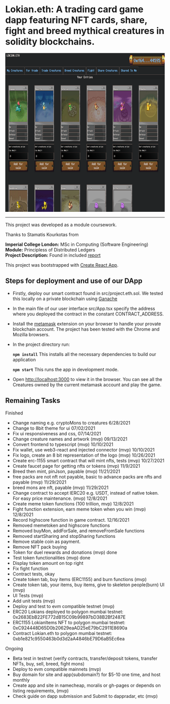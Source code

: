 # Lokian.eth: A trading card game dapp featuring NFT cards, share, fight and breed mythical creatures in solidity blockchains.

 <img src="./screenshots/project.eth.ss2.png" alt="" width="1000em" height="500em">

***

This project was developed as a module coursework.

Thanks to Stamatis Kourkotas from

**Imperial College London:** MSc in Computing (Software Engineering)<br />
**Module:** Principless of Distributed Ledgers<br />
**Project Description:** Found in included [report](./report.pdf)<br />

This project was bootstrapped with [Create React App](https://github.com/facebook/create-react-app).

## Steps for deployment and use of our DApp

- Firstly, deploy our smart contract found in src/project.eth.sol. We tested this locally on a private blockchain using [Ganache](https://www.trufflesuite.com/ganache)
- In the main file of our user interface src/App.tsx specify the address where you deployed the contract in the constant CONTRACT_ADDRESS.
- Install the [metamask](https://metamask.io/) extension on your browser to handle your provate blockchain account. The project has been tested with the Chrome and Mozilla browsers.
- In the project directory run:

    **`npm install`** This installs all the necessary dependencies to build our application
    
    **`npm start`** This runs the app in development mode.<br />

- Open [http://localhost:3000](http://localhost:3000) to view it in the browser. You can see all the Creatures owned by the current metamask account and play the game.

## Remaining Tasks

Finished
- Change naming e.g. cryptoMons to creatures 6/28/2021
- Change to 8bit theme for ui 07/02/2021
- Fix ui responsiveness and css, 07/14/2021
- Change creature names and artwork (mvp) 09/13/2021
- Convert frontend to typescript (mvp) 10/10/2021
- Fix wallet, use web3-react and injected connector (mvp) 10/10/2021
- Fix logo, create an 8 bit representation of the logo (mvp) 10/26/2021
- Create erc-1155 smart contract that will mint nfts, tests (mvp) 10/27/2021
- Create faucet page for getting nfts or tokens (mvp) 11/9/2021
- Breed then mint, pinJson, payable (mvp) 11/21/2021
- free packs are not nft not payable, basic to advance packs are nfts and payable (mvp) 11/29/2021
- breed mons are nft, payable (mvp) 11/29/2021
- Change contract to accept IERC20 e.g. USDT, instead of native token. For easy price maintenance. (mvp)  12/8/2021
- Create meme token functions (100 trillion, mvp) 12/8/2021
- Fight function extension, earn meme token when you win (mvp) 12/8/2021
- Record highscore function in game contract. 12/16/2021
- Removed memetoken and highscore functions
- Removed buyMon, addForSale, and removeFromSale functions
- Removed startSharing and stopSharing functions
- Remove stable coin as payment.
- Remove NFT pack buying
- Token for duel rewards and donations (mvp) done
- Test token functionalities (mvp) done
- Display token amount on top right
- Fix fight function
- Contract tests, okay
- Create token tab, buy items (ERC1155) and burn functions (mvp)
- Create token tab, your items, buy items, give to skeleton people(burn) UI (mvp)
- UI Tests (mvp)
- Add unit tests (mvp)
- Deploy and test to evm compatible testnet (mvp)
- ERC20 Lokians deployed to polygon mumbai testnet: 0x2683EbB22FE772dB15C09b99897bD38B2Bf2487E
- ERC1155 LokianItems NFT to polygon mumbai testnet: 
0xC924448D65D0b20629eaAD25eE79bC2911E8690a
- Contract Lokian.eth to polygon mumbai testnet: 
0xb1e821c9550463b0d3d2aA4846bE79D6aB5Ec6ea

Ongoing
- Beta test in testnet (verify contracts, transfer/deposit tokens, transfer NFTs, buy, sell, breed, fight mons)
- Deploy to evm compatible mainnets (mvp)
- Buy domain for site and app(subdomain?) for $5-10 one time, and host monthly
- Create app and site in namecheap, moralis or gh-pages or depends on listing requirements, (mvp)
- Check guide on dapp submission and Submit to dappradar, etc (mvp)





